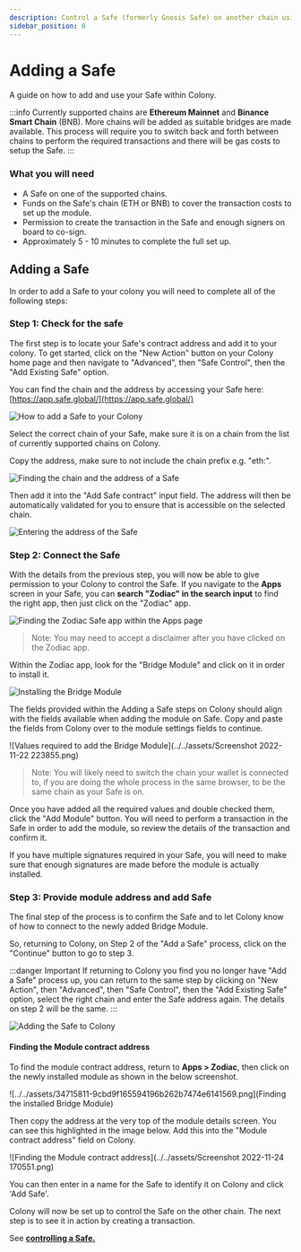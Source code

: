 ```yaml
---
description: Control a Safe (formerly Gnosis Safe) on another chain using your Colony’s governance mechanisms.
sidebar_position: 0
---
```


# Adding a Safe

A guide on how to add and use your Safe within Colony.

:::info
Currently supported chains are **Ethereum Mainnet** and **Binance Smart Chain** (BNB). More chains will be added as suitable bridges are made available.
This process will require you to switch back and forth between chains to perform the required transactions and there will be gas costs to setup the Safe.
:::

### What you will need

* A Safe on one of the supported chains.
* Funds on the Safe's chain (ETH or BNB) to cover the transaction costs to set up the module.
* Permission to create the transaction in the Safe and enough signers on board to co-sign.
* Approximately 5 - 10 minutes to complete the full set up.

## Adding a Safe

In order to add a Safe to your colony you will need to complete all of the following steps:

### Step 1: Check for the safe

The first step is to locate your Safe's contract address and add it to your colony. To get started, click on the "New Action" button on your Colony home page and then navigate to "Advanced", then "Safe Control", then the "Add Existing Safe" option.

You can find the chain and the address by accessing your Safe here: [https://app.safe.global/](https://app.safe.global/)

![How to add a Safe to your Colony](../../assets/adding-new-safe-2.gif)

Select the correct chain of your Safe, make sure it is on a chain from the list of currently supported chains on Colony.

Copy the address, make sure to not include the chain prefix e.g. "eth:".

![Finding the chain and the address of a Safe](../../assets/34679110-65c55c5546c32f063a776e67d2b7ca73.png)

Then add it into the "Add Safe contract" input field. The address will then be automatically validated for you to ensure that is accessible on the selected chain.

![Entering the address of the Safe](../../assets/34712920-89b80985d44f4cd06aa49f2408363376.png)

### Step 2: Connect the Safe

With the details from the previous step, you will now be able to give permission to your Colony to control the Safe. If you navigate to the **Apps** screen in your Safe, you can **search "Zodiac" in the search input** to find the right app, then just click on the "Zodiac" app.

![Finding the Zodiac Safe app within the Apps page](../../assets/34653708-dc88bd775fcb8dbbcd3534d07f1477392.png)

> Note: You may need to accept a disclaimer after you have clicked on the Zodiac app.

Within the Zodiac app, look for the "Bridge Module" and click on it in order to install it.

![Installing the Bridge Module](../../assets/34653722-7a6bcc696d2c654acaafb7a13b246702.png)

The fields provided within the Adding a Safe steps on Colony should align with the fields available when adding the module on Safe. Copy and paste the fields from Colony over to the module settings fields to continue.

![Values required to add the Bridge Module](../../assets/Screenshot 2022-11-22 223855.png)

> Note: You will likely need to switch the chain your wallet is connected to, if you are doing the whole process in the same browser, to be the same chain as your Safe is on.

Once you have added all the required values and double checked them, click the "Add Module" button. You will need to perform a transaction in the Safe in order to add the module, so review the details of the transaction and confirm it.

If you have multiple signatures required in your Safe, you will need to make sure that enough signatures are made before the module is actually installed.

### Step 3: Provide module address and add Safe

The final step of the process is to confirm the Safe and to let Colony know of how to connect to the newly added Bridge Module.

So, returning to Colony, on Step 2 of the "Add a Safe" process, click on the "Continue" button to go to step 3.

:::danger Important
If returning to Colony you find you no longer have "Add a Safe" process up, you can return to the same step by clicking on "New Action", then "Advanced", then "Safe Control", then the "Add Existing Safe" option, select the right chain and enter the Safe address again. The details on step 2 will be the same.
:::

![Adding the Safe to Colony](../../assets/34717788-42174b4169b86684967bafde6222af68.png)

#### Finding the Module contract address

To find the module contract address, return to **Apps > Zodiac**, then click on the newly installed module as shown in the below screenshot.

![../../assets/34715811-9cbd9f165594196b262b7474e6141569.png](Finding the installed Bridge Module)

Then copy the address at the very top of the module details screen. You can see this highlighted in the image below. Add this into the "Module contract address" field on Colony.

![Finding the Module contract address](../../assets/Screenshot 2022-11-24 170551.png)

You can then enter in a name for the Safe to identify it on Colony and click 'Add Safe'. 

Colony will now be set up to control the Safe on the other chain. The next step is to see it in action by creating a transaction.

See [**controlling a Safe.**](controlling-a-safe.md)
